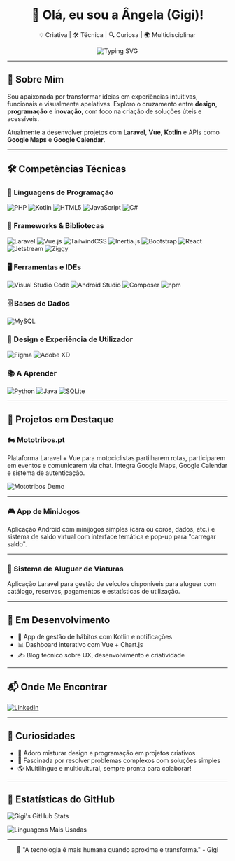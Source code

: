 <h1 align="center">👋 Olá, eu sou a Ângela (Gigi)!</h1>

<p align="center">
  💡 Criativa | 🛠️ Técnica | 🔍 Curiosa | 🌍 Multidisciplinar
</p>

<p align="center">
  <img src="https://readme-typing-svg.demolab.com?font=Fira+Code&pause=1000&center=true&vCenter=true&multiline=true&width=800&lines=UX+%7C+Laravel+%7C+Android+%7C+Criatividade+com+prop%C3%B3sito" alt="Typing SVG" />
</p>

---

## 🧠 Sobre Mim

Sou apaixonada por transformar ideias em experiências intuitivas, funcionais e visualmente apelativas. Exploro o cruzamento entre **design**, **programação** e **inovação**, com foco na criação de soluções úteis e acessíveis.

Atualmente a desenvolver projetos com **Laravel**, **Vue**, **Kotlin** e APIs como **Google Maps** e **Google Calendar**.

---

## 🛠️ Competências Técnicas

### 💬 Linguagens de Programação

![PHP](https://img.shields.io/badge/PHP-777BB4?style=for-the-badge&logo=php&logoColor=white)
![Kotlin](https://img.shields.io/badge/Kotlin-7F52FF?style=for-the-badge&logo=kotlin&logoColor=white)
![HTML5](https://img.shields.io/badge/HTML5-E34F26?style=for-the-badge&logo=html5&logoColor=white)
![JavaScript](https://img.shields.io/badge/JavaScript-F7DF1E?style=for-the-badge&logo=javascript&logoColor=black)
![C#](https://img.shields.io/badge/C%23-239120?style=for-the-badge&logo=c-sharp&logoColor=white)

### 🧱 Frameworks & Bibliotecas

![Laravel](https://img.shields.io/badge/Laravel-F55247?style=for-the-badge&logo=laravel&logoColor=white)
![Vue.js](https://img.shields.io/badge/Vue.js-41B883?style=for-the-badge&logo=vue.js&logoColor=white)
![TailwindCSS](https://img.shields.io/badge/Tailwind-06B6D4?style=for-the-badge&logo=tailwindcss&logoColor=white)
![Inertia.js](https://img.shields.io/badge/Inertia.js-4B5563?style=for-the-badge)
![Bootstrap](https://img.shields.io/badge/Bootstrap-7952B3?style=for-the-badge&logo=bootstrap&logoColor=white)
![React](https://img.shields.io/badge/React-20232A?style=for-the-badge&logo=react&logoColor=61DAFB)
![Jetstream](https://img.shields.io/badge/Jetstream-25292E?style=for-the-badge)
![Ziggy](https://img.shields.io/badge/Ziggy-4B5563?style=for-the-badge)

### 🖥️ Ferramentas e IDEs

![Visual Studio Code](https://img.shields.io/badge/VS%20Code-007ACC?style=for-the-badge&logo=visual-studio-code&logoColor=white)
![Android Studio](https://img.shields.io/badge/Android_Studio-3DDC84?style=for-the-badge&logo=android-studio&logoColor=white)
![Composer](https://img.shields.io/badge/Composer-885630?style=for-the-badge&logo=composer&logoColor=white)
![npm](https://img.shields.io/badge/npm-CB3837?style=for-the-badge&logo=npm&logoColor=white)


### 🗄️ Bases de Dados

![MySQL](https://img.shields.io/badge/MySQL-4479A1?style=for-the-badge&logo=mysql&logoColor=white)

### 🎨 Design e Experiência de Utilizador

![Figma](https://img.shields.io/badge/Figma-F24E1E?style=for-the-badge&logo=figma&logoColor=white)
![Adobe XD](https://img.shields.io/badge/AdobeXD-FF61F6?style=for-the-badge&logo=adobexd&logoColor=white)

### 📚 A Aprender

![Python](https://img.shields.io/badge/Python-3776AB?style=for-the-badge&logo=python&logoColor=white)
![Java](https://img.shields.io/badge/Java-ED8B00?style=for-the-badge&logo=java&logoColor=white)
![SQLite](https://img.shields.io/badge/SQLite-003B57?style=for-the-badge&logo=sqlite&logoColor=white)

---

## 🚀 Projetos em Destaque

### 🏍️ Mototribos.pt

Plataforma Laravel + Vue para motociclistas partilharem rotas, participarem em eventos e comunicarem via chat. Integra Google Maps, Google Calendar e sistema de autenticação.

![Mototribos Demo](https://media.giphy.com/media/v1.Y2lkPTc5MGI3NjExNDhlYzQwMGJmMTMwM2FhN2MwOTZlYzUzZmI1YmRjNDU2ZWQ2MjNjYSZjdD1n/VFnOXxtLwGLKHx9q5f/giphy.gif)

---

### 🎮 App de MiniJogos

Aplicação Android com minijogos simples (cara ou coroa, dados, etc.) e sistema de saldo virtual com interface temática e pop-up para "carregar saldo".

---

### 🚗 Sistema de Aluguer de Viaturas

Aplicação Laravel para gestão de veículos disponíveis para aluguer com catálogo, reservas, pagamentos e estatísticas de utilização.

---

## 🌱 Em Desenvolvimento

- 📲 App de gestão de hábitos com Kotlin e notificações
- 📊 Dashboard interativo com Vue + Chart.js
- ✍️ Blog técnico sobre UX, desenvolvimento e criatividade

---

## 📬 Onde Me Encontrar

[![LinkedIn](https://img.shields.io/badge/LinkedIn-0077B5?style=for-the-badge&logo=linkedin&logoColor=white)](https://www.linkedin.com/in/angela-peixoto/)

---

## 💖 Curiosidades

- 🎨 Adoro misturar design e programação em projetos criativos  
- 🧩 Fascinada por resolver problemas complexos com soluções simples  
- 🌎 Multilíngue e multicultural, sempre pronta para colaborar!

---

## 🐍 Estatísticas do GitHub

![Gigi's GitHub Stats](https://github-readme-stats.vercel.app/api?username=gigi-mascote-46&show_icons=true&theme=tokyonight&hide_title=true)

![Linguagens Mais Usadas](https://github-readme-stats.vercel.app/api/top-langs/?username=gigi-mascote-46&layout=compact&theme=tokyonight)

---

<p align="center">💬 "A tecnologia é mais humana quando aproxima e transforma." - Gigi</p>
